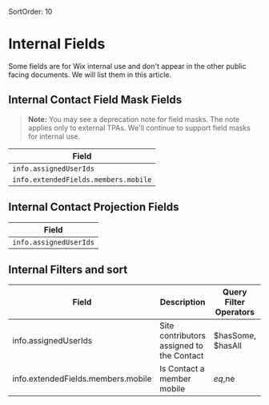 SortOrder: 10
# Internal Fields

Some fields are for Wix internal use
and don't appear in the other public facing documents.
We will list them in this article.

## Internal Contact Field Mask Fields

> **Note:**
> You may see a deprecation note for field masks.
> The note applies only to external TPAs.
> We'll continue to support field masks for internal use.

| Field                                |
| ------------------------------------ |
| `info.assignedUserIds`               |
| `info.extendedFields.members.mobile` |

## Internal Contact Projection Fields

| Field                  |
| ---------------------- |
| `info.assignedUserIds` |

## Internal Filters and sort

| Field                              | Description                               | Query Filter Operators | Possible Values         | Sorting |
| ---------------------------------- | ----------------------------------------- | ---------------------- | ----------------------- | ------- |
| info.assignedUserIds               | Site contributors assigned to the Contact | $hasSome, $hasAll      | String                  |         |
| info.extendedFields.members.mobile | Is Contact a member mobile                | $eq,$ne                | Boolean: `true`/`false` |         |
